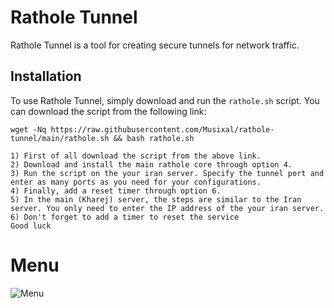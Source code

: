 # Rathole Tunnel

Rathole Tunnel is a tool for creating secure tunnels for network traffic.

## Installation

To use Rathole Tunnel, simply download and run the `rathole.sh` script. You can download the script from the following link:
```
wget -Nq https://raw.githubusercontent.com/Musixal/rathole-tunnel/main/rathole.sh && bash rathole.sh

1) First of all download the script from the above link.
2) Download and install the main rathole core through option 4.
3) Run the script on the your iran server. Specify the tunnel port and enter as many ports as you need for your configurations.
4) Finally, add a reset timer through option 6.
5) In the main (Kharej) server, the steps are similar to the Iran server. You only need to enter the IP address of the your iran server.
6) Don't forget to add a timer to reset the service
Good luck
```
# Menu
![Menu](https://github.com/Musixal/rathole-tunnel/blob/main/rathole-menu.png)

